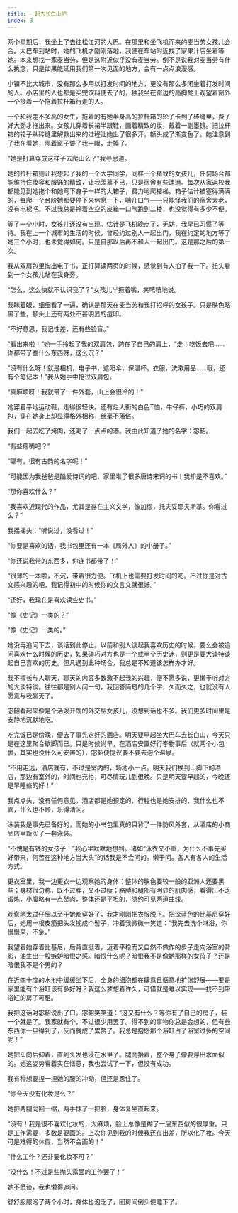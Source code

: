 ```yaml
---
title: 一起去长白山吧
index: 3
---
```


两个星期后，我坐上了去往松江河的大巴。在那里和坐飞机而来的麦当劳女孩儿会合。大巴车到站时，她的飞机才刚刚落地，我便在车站附近找了家果汁店坐着等她。本来想找一家麦当劳，但是这附近似乎没有麦当劳。倒不是说我对麦当劳有什么执念，只是如果能延用我们第一次见面的地方，会有一点点浪漫感。

小镇不比大城市，没有那么多用以打发时间的地方，更没有那么多闲坐着打发时间的人。小店里的人也都是买完饮料便去了的，独我坐在窗边的高脚凳上观望着窗外一个接着一个拖着拉杆箱行走的人。

一个和我差不多高的女生，拖着的有她半身高的拉杆箱的轮子卡到了砖缝里，费了好大劲才拖出来。女孩儿穿着长裙半跟鞋，画着精致的妆，戴着一副墨镜。把拉杆箱的轮子从砖缝里解救出来的过程让她出了很多汗，额头成了渐变色了。她注意到了我在看她，隔着窗子瞥了我一眼，走掉了。

“她是打算穿成这样子去爬山么？”我寻思道。

她的拉杆箱则让我想起了我的一个大学同学，同样一个精致的女孩儿，任何场合都能维持住妆容和服饰的精致，让我羡慕不已，只是宿舍有些邋遢。每次从家返校我都能见到她拖个和她弯下身子一样的大箱子，费力地爬楼梯。箱子估计被塞得满满的，每爬一个台阶她都要停下来休息一下，喘几口气——只能怪我们的宿舍太老，没有电梯吧。不过我总是拎着空空的皮箱一口气跑到二楼，也没觉得有多少不便。

等了一个小时，女孩儿还没有出现。估计是飞机晚点了，无妨，我早已习惯了等待。我在上一个城市的生活的时候，曾经约过别人一起出门，我在约定的地方等了她三个小时，也未觉得如何。只是自那以后再不和人一起出门。这是那之后的第一次。

我从双肩包里掏出电子书，正打算读两页的时候，感觉到有人拍了我一下。扭头看到一个女孩儿站在我身旁。

“怎么，这么快就不认识我了？”女孩儿半撅着嘴，笑嘻嘻地说。

我眯着眼，细细看了一遍，确认是那天在麦当劳和我打招呼的女孩子。只是肤色略黑了些，额头上还有两处不甚明显的痘印。

“不好意思，我记性差，还有些脸盲。”

“看出来啦！”她一手拎起了我的双肩包，跨在了自己的肩上，“走！吃饭去吧……你都带了些什么东西呀，这么沉？”

“没有什么呀！就是相机，电子书，遮阳伞，保温杯，衣服，洗漱用品……哦，还有个笔记本！”我从她手中抢过双肩包。

“真麻烦呀！我就带了一件外套，山上会很冷的！”

她穿着平地运动鞋，走得很轻快。还有烂大街的白色T恤，牛仔裤，小巧的双肩包，穿在她身上却显得格外相称，丝毫不落俗。

我们一起去吃了烤肉，还喝了一点点的酒。我由此知道了她的名字：宓韶。

“有些瘪嘴吧？”

“哪有，很有古韵的名字呢！”

“可能因为我爸爸是酷爱诗词的吧，家里堆了很多唐诗宋词的书！我却是不喜欢。”

“那你喜欢什么？”

“我喜欢近现代的作品，尤其是存在主义文学，像加缪，托夫妥耶夫斯基。你看过么？”

我摇摇头：“听说过，没看过！”

“你要是喜欢的话，我书包里还有一本《局外人》的小册子。”

“你还说我带的东西多，你连书都带了！”

“很薄的一本啦，不沉，带着很方便。飞机上也需要打发时间的吧。不过你是对古文感兴趣的吧，我记得初中的时候你的文言文就很好。”

“还好，我现在是喜欢读些史书。”

“像《史记》一类的？”

“像《史记》一类的。”

她没再追问下去，谈话到此停止。以前和别人谈起我喜欢历史的时候，要么会被追问喜欢什么时候的历史，如果碰巧对方也是一个或半个历史迷，则更是要大谈特谈起自己喜欢的历史。但凡遇到此种场合，我总是不知道该怎样办才好。

我不擅长与人聊天，聊天的内容多数激不起我的兴趣，便不愿多说，更懒于听对方的大谈特谈。往往都是别人问一句，我回答简短的几个字，久而久之，也就没有人愿意与我聊天了。

宓韶看起来像是个活泼开朗的外交型女孩儿，没想到话也不多。我们更多时间里是安静地沉默地吃。

吃完饭已是傍晚，便去了事先定好的酒店。明天要早起坐大巴车去长白山，今天只是在这里聚合歇脚而已。只是时候尚早，在酒店安置好行李物事后（就两个小包裹，其实也没什么可安置的），宓韶便提议要不要去泡个温泉。

“不用走远，酒店就有，不过是室内的，场地小一点。明天我们换到山脚下的酒店，那边有室外的，时间也充裕，可尽情玩儿到很晚。只是明天要早起的，今晚还是早睡些的好！”

我点点头，没有任何意见。酒店都是她预定的，行程也是她安排的，我什么也不管，什么也不顾，乐得清闲。

泳装我是事先已备好的，而她的小书包里真的只背了一件防风外套，从酒店的小商品店里新买了一套泳装。

“不愧是有钱的女孩子！”我心里默默地想到。诸如“泳衣又不重，为什么不事先买好带来，何苦在这种地方当大头”的话我是不会问的。懒于问。各人有各人的生活方式。

更衣室里，我一边更衣一边观察她的身体：整体的肤色要较一般的亚洲人还要黑些；身材很匀称，既不过胖，又不过瘦；胳膊和腿部有明显的肌肉感，看得出不乏锻炼，小腹略有一点赘肉，整体还是平坦的，隐约可见两道曲线。

观察地太过仔细以至于她都穿好了，我才刚刚把衣服脱下。把深蓝色的比基尼穿好后，她用一根皮筋把头发挽成个髻子，冲着我微微一笑道：“我先去洗个淋浴，你慢慢来，不急。”

我望着她穿着比基尼，后背直挺着，迈着平稳而又自然不做作的步子走向浴室的背影，油生出一股嫉妒暗恨之感。暗恨什么呢？暗恨我不是像她那样的女孩子？还是暗恨我不是个男的？

在近四十度的水池中缓缓坐下后，全身的细胞都在肆意且惬意地扩张舒展——要是家里能有个浴缸该有多好呀？我这么梦想着许久，可惜就是难以实现——找不到带浴缸的房子可租。

我把这话对宓韶说出了口。宓韶笑笑道：“这又有什么？等你有了自己的房子，装一个就是了。我家就有个，不过很少用罢了。得不到的事物你总是会想的，但有些东西你一旦得到了，反而就成了累赘了。我总是抱怨那个浴缸占了浴室过多的空间呢！”

她把头向后仰着，直到头发也浸在水里了。腿高抬着，整个身子像要浮出水面似的。她这姿势看着实在惬意，我也尝试了一下，但没有成功。

我有种想要捏一捏她的腰的冲动，但还是忍住了。

“你今天没有化妆是么？”

她把两腿向回一缩，两手抹了一把脸，身体复坐直起来。

“没有！我是很不喜欢化妆的，太麻烦，脸上总像是糊了一层东西似的很厚重。只是工作需要，多数是要画的。上次你见到我的时候我还在出差，所以化了妆。今天可是难得的休假，当然不会画的！”

“什么工作？还非要化妆不可？”

“没什么！不过是些抛头露面的工作罢了！”

她不愿谈，我也懒得追问。

舒舒服服泡了两个小时，身体也泡乏了，回房间倒头便睡下了。
